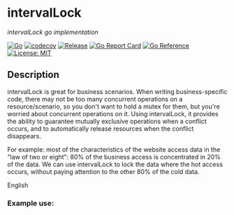 # intervalLock

*intervalLock go implementation*

[![Go](https://github.com/me-cs/intervalLock/workflows/Go/badge.svg?branch=main)](https://github.com/me-cs/intervalLock/actions)
[![codecov](https://codecov.io/gh/me-cs/intervalLock/branch/main/graph/badge.svg)](https://codecov.io/gh/me-cs/intervalLock)
[![Release](https://img.shields.io/github/v/release/me-cs/intervalLock.svg?style=flat-square)](https://github.com/me-cs/intervalLock)
[![Go Report Card](https://goreportcard.com/badge/github.com/me-cs/intervalLock)](https://goreportcard.com/report/github.com/me-cs/intervalLock)
[![Go Reference](https://pkg.go.dev/badge/github.com/me-cs/intervalLock.svg)](https://pkg.go.dev/github.com/me-cs/intervalLock)
[![License: MIT](https://img.shields.io/badge/License-MIT-yellow.svg)](https://opensource.org/licenses/MIT)

## Description
intervalLock is great for business scenarios. When writing business-specific code,
there may not be too many concurrent operations on a resource/scenario,
so you don't want to hold a mutex for them, but you're worried about concurrent operations on it. 
Using intervalLock, it provides the ability to guarantee mutually exclusive operations when a conflict occurs,
and to automatically release resources when the conflict disappears.

For example: most of the characteristics of the website access data in the "law of two or eight": 
80% of the business access is concentrated in 20% of the data. 
We can use intervalLock to lock the data where the hot access occurs, 
without paying attention to the other 80% of the cold data.

English 

### Example use: